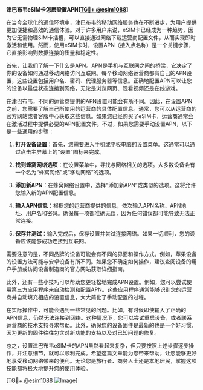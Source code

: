 **津巴布韦eSIM卡怎麽設置APN[[TG💪+ @esim1088](https://t.me/s/esim1088)]**

在当今全球化的通信环境中，津巴布韦的移动网络服务也在不断进步，为用户提供更加便捷和高效的通信体验。对于许多用户来说，eSIM卡已经成为一种趋势，因为它无需物理SIM卡插槽，可以直接通过网络下载运营商配置文件，从而实现即时激活和使用。然而，使用eSIM卡时，设置APN（接入点名称）是一个关键步骤，它直接影响到数据连接的质量和稳定性。

首先，让我们了解一下什么是APN。APN是手机与互联网之间的桥梁，它决定了你的设备如何通过移动网络访问互联网。每个移动网络运营商都有自己的APN设置，这些设置包括用户名、密码、代理服务器等信息。正确地配置APN可以让您的设备以最佳状态连接到网络，无论是浏览网页、观看视频还是在线游戏。

在津巴布韦，不同的运营商提供的APN设置可能会有所不同。因此，在设置APN之前，您需要了解自己所使用的运营商的具体配置信息。通常，您可以从运营商的官方网站或者客服中心获取这些信息。如果您已经购买了eSIM卡，运营商通常会在激活过程中提供必要的APN配置文件。不过，如果您需要手动设置APN，以下是一些通用的步骤：

1. **打开设备设置**：首先，您需要进入手机或平板电脑的设置菜单。这通常可以通过点击主屏幕上的“设置”图标来完成。

2. **找到蜂窝网络选项**：在设置菜单中，寻找与网络相关的选项。大多数设备会有一个名为“蜂窝网络”或“移动网络”的选项。

3. **添加新APN**：在蜂窝网络设置中，选择“添加新APN”或类似的选项。这将允许您输入新的APN配置信息。

4. **输入APN信息**：根据您的运营商提供的信息，依次输入APN名称、APN地址、用户名和密码。确保每一项都准确无误，因为任何错误都可能导致无法正常连接。

5. **保存并测试**：输入完成后，保存设置并尝试连接网络。如果一切顺利，您的设备应该能够成功连接到互联网。

需要注意的是，不同品牌的设备可能会有不同的界面和操作方式。例如，苹果设备的设置方法可能与安卓设备有所不同。如果您不确定如何操作，建议查阅设备的用户手册或访问设备制造商的官方网站获取详细指南。

此外，还有一些小技巧可以帮助您更轻松地完成APN设置。例如，您可以尝试使用第三方应用程序来自动检测和配置APN。这些应用程序通常能够识别您的运营商并自动填充相应的设置信息，大大简化了手动配置的过程。

在实际操作中，可能会遇到一些常见的问题。比如，有时候即使输入了正确的APN信息，仍然无法连接到网络。这种情况下，您可以尝试重启设备，或者联系运营商的技术支持寻求帮助。此外，确保您的设备固件是最新的也是一个好习惯，因为更新的固件往往包含对新功能的支持以及对已知问题的修复。

总之，设置津巴布韦eSIM卡的APN虽然看起来复杂，但只要按照上述步骤逐步操作，并注意细节，就可以顺利完成。希望这篇文章能为您带来帮助，让您能够更好地享受移动网络带来的便利。无论您是旅行者、商务人士还是本地居民，掌握这项技能都将极大地提升您的使用体验。

[[TG💪+ @esim1088](https://t.me/s/esim1088) ![Image](https://i.postimg.cc/4NQfJmqS/Snipaste-2025-05-13-00-14-12.png)]